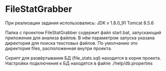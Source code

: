 # FileStatGrabber

При реализации задания использовались:
JDK v 1.8.0_91
Tomcat 8.5.6

Папка с проектом FileStatGrabber содержит файл start.bat, запускающий приложение для анализа файлов. 
В нём параметром запуска указана директория для поиска текстовых файлов. 
По умолчанию это директория files, расположенная внутри проекта.

Скрипт для развёртывания БД (file_stats.sql) находится в корне проекта. 
Настройки подключения к БД находятся в файле ./help/db.properties

